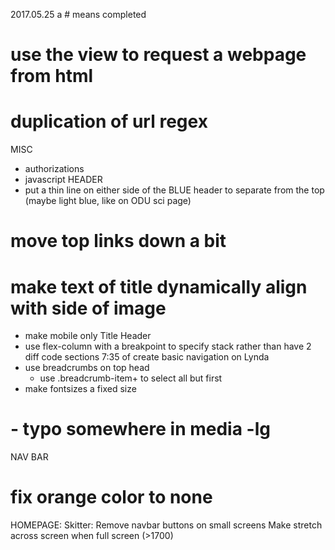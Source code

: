 2017.05.25 
a # means completed 
# use the view to request a webpage from html
# duplication of url regex
MISC
- authorizations
- javascript
HEADER
- put a thin line on either side of the BLUE header to separate from the top (maybe light blue, like on ODU sci page)
# move top links down a bit
# make text of title dynamically align with side of image
- make mobile only Title Header
- use flex-column with a breakpoint to specify stack rather than have 2 diff code sections 7:35 of create basic navigation on Lynda
- use breadcrumbs on top head
	- use .breadcrumb-item+ to select all but first
- make fontsizes a fixed size
# - typo somewhere in media -lg
NAV BAR
# fix orange color to none

HOMEPAGE:
	Skitter:
		Remove navbar buttons on small screens
		Make stretch across screen when full screen (>1700)	
